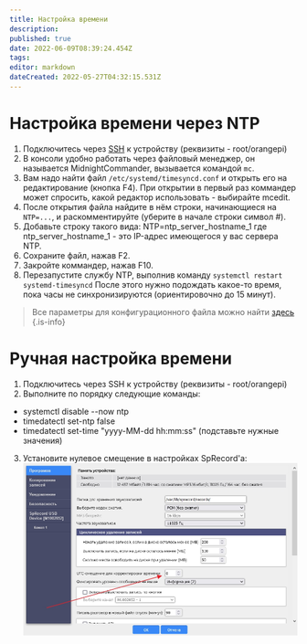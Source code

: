 ```yaml
---
title: Настройка времени
description: 
published: true
date: 2022-06-09T08:39:24.454Z
tags: 
editor: markdown
dateCreated: 2022-05-27T04:32:15.531Z
---
```


# Настройка времени через NTP
1. Подключитесь через [SSH](/ru/m-mt/ssh) к устройству (реквизиты - root/orangepi)
2. В консоли удобно работать через файловый менеджер, он называется MidnightCommander, вызывается командой `mc`.
3. Вам надо найти файл `/etc/systemd/timesyncd.conf` и открыть его на редактирование (кнопка F4). При открытии в первый раз коммандер может спросить, какой редактор использовать - выбирайте mcedit.
4. После открытия файла найдите в нём строки, начинающиеся на `NTP=...`, и раскомментируйте (уберите в начале строки символ #).
5. Добавьте строку такого вида:
NTP=ntp_server_hostname_1
где ntp_server_hostname_1 - это IP-адрес имеющегося у вас сервера NTP.
6. Сохраните файл, нажав F2.
7. Закройте коммандер, нажав F10.
8. Перезапустите службу NTP, выполнив команду `systemctl restart systemd-timesyncd`
После этого нужно подождать какое-то время, пока часы не синхронизируются (ориентировочно до 15 минут).

> Все параметры для конфигурационного файла можно найти [здесь](https://www.freedesktop.org/software/systemd/man/timesyncd.conf.html#)
{.is-info}


# Ручная настройка времени
1. Подключитесь через SSH к устройству (реквизиты - root/orangepi)
2. Выполните по порядку следующие команды:
 - systemctl disable --now ntp
 - timedatectl set-ntp false
 - timedatectl set-time "yyyy-MM-dd hh:mm:ss" (подставьте нужные значения)
3. Установите нулевое смещение в настройках SpRecord'а:
![time.jpg](/m-mt/time.jpg)